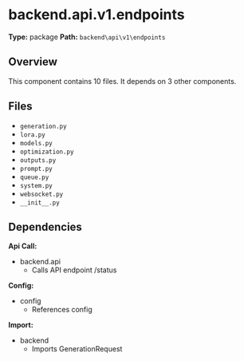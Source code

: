 # backend.api.v1.endpoints

**Type:** package
**Path:** `backend\api\v1\endpoints`



## Overview

This component contains 10 files.
It depends on 3 other components.

## Files

- `generation.py`
- `lora.py`
- `models.py`
- `optimization.py`
- `outputs.py`
- `prompt.py`
- `queue.py`
- `system.py`
- `websocket.py`
- `__init__.py`

## Dependencies

**Api Call:**
- backend.api
  - Calls API endpoint /status

**Config:**
- config
  - References config

**Import:**
- backend
  - Imports GenerationRequest

